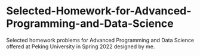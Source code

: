 # Selected-Homework-for-Advanced-Programming-and-Data-Science
Selected homework problems for Advanced Programming and Data Science offered at Peking University in Spring 2022 designed by me.
